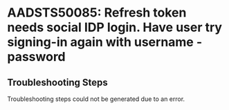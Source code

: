 
# AADSTS50085: Refresh token needs social IDP login. Have user try signing-in again with username -password


## Troubleshooting Steps
Troubleshooting steps could not be generated due to an error.